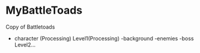 # MyBattleToads
Copy of Battletoads
- character (Processing)
Level1(Processing)
-background
-enemies
-boss
Level2...  
